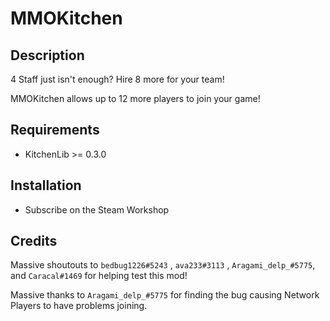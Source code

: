 # MMOKitchen

## Description

4 Staff just isn't enough? Hire 8 more for your team!

MMOKitchen allows up to 12 more players to join your game!

## Requirements

- KitchenLib >= 0.3.0

## Installation

- Subscribe on the Steam Workshop

## Credits

Massive shoutouts to `bedbug1226#5243` , `ava233#3113` , `Aragami_delp_#5775`, and `Caracal#1469` for helping test this mod!

Massive thanks to `Aragami_delp_#5775` for finding the bug causing Network Players to have problems joining.
